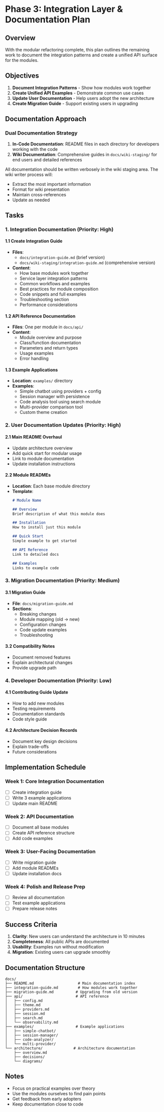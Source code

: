 # Phase 3: Integration Layer & Documentation Plan

## Overview

With the modular refactoring complete, this plan outlines the remaining work to document the integration patterns and create a unified API surface for the modules.

## Objectives

1. **Document Integration Patterns** - Show how modules work together
2. **Create Unified API Examples** - Demonstrate common use cases
3. **Update User Documentation** - Help users adopt the new architecture
4. **Create Migration Guide** - Support existing users in upgrading

## Documentation Approach

### Dual Documentation Strategy
1. **In-Code Documentation**: README files in each directory for developers working with the code
2. **Wiki Documentation**: Comprehensive guides in `docs/wiki-staging/` for end users and detailed references

All documentation should be written verbosely in the wiki staging area. The wiki writer process will:
- Extract the most important information
- Format for wiki presentation
- Maintain cross-references
- Update as needed

## Tasks

### 1. Integration Documentation (Priority: High)

#### 1.1 Create Integration Guide
- **Files**: 
  - `docs/integration-guide.md` (brief version)
  - `docs/wiki-staging/integration-guide.md` (comprehensive version)
- **Content**:
  - How base modules work together
  - Service layer integration patterns
  - Common workflows and examples
  - Best practices for module composition
  - Code snippets and full examples
  - Troubleshooting section
  - Performance considerations

#### 1.2 API Reference Documentation
- **Files**: One per module in `docs/api/`
- **Content**:
  - Module overview and purpose
  - Class/function documentation
  - Parameters and return types
  - Usage examples
  - Error handling

#### 1.3 Example Applications
- **Location**: `examples/` directory
- **Examples**:
  - Simple chatbot using providers + config
  - Session manager with persistence
  - Code analysis tool using search module
  - Multi-provider comparison tool
  - Custom theme creation

### 2. User Documentation Updates (Priority: High)

#### 2.1 Main README Overhaul
- Update architecture overview
- Add quick start for modular usage
- Link to module documentation
- Update installation instructions

#### 2.2 Module READMEs
- **Location**: Each base module directory
- **Template**:
  ```markdown
  # Module Name
  
  ## Overview
  Brief description of what this module does
  
  ## Installation
  How to install just this module
  
  ## Quick Start
  Simple example to get started
  
  ## API Reference
  Link to detailed docs
  
  ## Examples
  Links to example code
  ```

### 3. Migration Documentation (Priority: Medium)

#### 3.1 Migration Guide
- **File**: `docs/migration-guide.md`
- **Sections**:
  - Breaking changes
  - Module mapping (old → new)
  - Configuration changes
  - Code update examples
  - Troubleshooting

#### 3.2 Compatibility Notes
- Document removed features
- Explain architectural changes
- Provide upgrade path

### 4. Developer Documentation (Priority: Low)

#### 4.1 Contributing Guide Update
- How to add new modules
- Testing requirements
- Documentation standards
- Code style guide

#### 4.2 Architecture Decision Records
- Document key design decisions
- Explain trade-offs
- Future considerations

## Implementation Schedule

### Week 1: Core Integration Documentation
- [ ] Create integration guide
- [ ] Write 3 example applications
- [ ] Update main README

### Week 2: API Documentation
- [ ] Document all base modules
- [ ] Create API reference structure
- [ ] Add code examples

### Week 3: User-Facing Documentation
- [ ] Write migration guide
- [ ] Add module READMEs
- [ ] Update installation docs

### Week 4: Polish and Release Prep
- [ ] Review all documentation
- [ ] Test example applications
- [ ] Prepare release notes

## Success Criteria

1. **Clarity**: New users can understand the architecture in 10 minutes
2. **Completeness**: All public APIs are documented
3. **Usability**: Examples run without modification
4. **Migration**: Existing users can upgrade smoothly

## Documentation Structure

```
docs/
├── README.md                    # Main documentation index
├── integration-guide.md         # How modules work together
├── migration-guide.md          # Upgrading from old version
├── api/                        # API reference
│   ├── config.md
│   ├── theme.md
│   ├── providers.md
│   ├── session.md
│   ├── search.md
│   └── observability.md
├── examples/                   # Example applications
│   ├── simple-chatbot/
│   ├── session-manager/
│   ├── code-analyzer/
│   └── multi-provider/
└── architecture/              # Architecture documentation
    ├── overview.md
    ├── decisions/
    └── diagrams/
```

## Notes

- Focus on practical examples over theory
- Use the modules ourselves to find pain points
- Get feedback from early adopters
- Keep documentation close to code